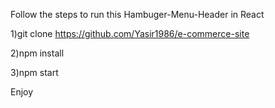 Follow the steps to run this Hambuger-Menu-Header in React

1)git clone https://github.com/Yasir1986/e-commerce-site

2)npm install

3)npm start

Enjoy
